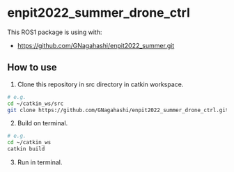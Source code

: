 # enpit2022_summer_drone_ctrl

This ROS1 package is using with: 
- https://github.com/GNagahashi/enpit2022_summer.git

## How to use

1. Clone this repository in src directory in catkin workspace.
```sh
# e.g.
cd ~/catkin_ws/src
git clone https://github.com/GNagahashi/enpit2022_summer_drone_ctrl.git
```

2. Build on terminal.
```sh
# e.g.
cd ~/catkin_ws
catkin build
```

3. Run in terminal.
